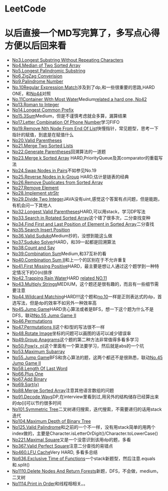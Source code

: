 # LeetCode
# 以后直接一个MD写完算了，多写点心得方便以后回来看
* [No3.Longest Substring Without Repeating Characters](https://github.com/ooorouge/LeetCode/tree/master/No.3%20Substring)
* [No4.Median of Two Sorted Array](https://github.com/ooorouge/LeetCode/tree/master/No.4%20Median%20of%20Two%20Sorted%20Arrays)
* [No5.Longest Palindromic Substring](https://github.com/ooorouge/LeetCode/tree/master/No.5%20Longest%20Palindromic%20Substring)
* [No6.ZigZag Converision](https://github.com/ooorouge/LeetCode/tree/master/No.6%20ZigZag%20Conversion)
* [No9.Palindrome Number](https://github.com/ooorouge/LeetCode/blob/master/No%209%20Palindrome%20Number.md)
* [No.10Regular Expression Match](https://github.com/ooorouge/LeetCode/blob/master/No.10%20Regular%20Expression%20Match.md)涉及到了dp,和一些很重要的思路,HARD ONE，和[No44](https://github.com/ooorouge/LeetCode/blob/master/No.44%20Wildcard%20Matching.md)对照
* [No.11Container With Most Water](https://github.com/ooorouge/LeetCode/blob/master/No.11%20Container%20With%20Most%20Water.md)Medium[related a hard one, No42](https://github.com/ooorouge/LeetCode/blob/master/No.42%20Trapping%20Rain%20Water.md)
* [No13.Roman to Integer](https://github.com/ooorouge/LeetCode/blob/master/No%2013%20Roman%20to%20Integer.md)
* [No14.Longest Common Prefix](https://github.com/ooorouge/LeetCode/blob/master/No%2014%20Longest%20Common%20Prefix.md)
* [No15.3Sum](https://github.com/ooorouge/LeetCode/blob/master/No.15%203Sum.md)Medium，但是不谨慎考虑就会多算，漏算结果
* [No17.Letter Combination Of Phone Number](https://github.com/ooorouge/LeetCode/blob/master/No.17%20Letter%20Combination%20Of%20A%20Phone%20Number.md)学习FIFO
* [No19.Remove Nth Node From End Of List](https://github.com/ooorouge/LeetCode/blob/master/No.19%20Remove%20Nth%20Node%20From%20End%20Of%20List.md)快慢指针，常见题型，思考一下指针的赋值，到底是在赋值什么
* [No20.Valid Parentheses](https://github.com/ooorouge/LeetCode/blob/master/No%2020%20Valid%20Parentheses.md)
* [No21.Merge Two Sorted Lists](https://github.com/ooorouge/LeetCode/blob/master/No%2021%20Merge%20Two%20Sorted%20Lists.md)
* [No22.Generate Parentheses](https://github.com/ooorouge/LeetCode/blob/master/No.22%20Generate%20Parentheses.md)回溯算法的一道题
* [No23.Merge k Sorted Array](https://github.com/ooorouge/LeetCode/blob/master/No.23%20Merge%20k%20Sorted%20Lists.md) HARD,PriorityQueue及其comparator的重载写法
* [No24.Swap Nodes in Pairs](https://github.com/ooorouge/LeetCode/blob/master/No.24%20Swap%20Nodes%20in%20Pairs.md)不如参见No.19
* [No25.Reverse Nodes in k-Group](https://github.com/ooorouge/LeetCode/blob/master/No.25%20Reverse%20Nodes%20in%20K-Group.md) HARD,估计是链表的经典
* [No26.Remove Duplicates from Sorted Array](https://github.com/ooorouge/LeetCode/blob/master/No%2026%20Remove%20Duplicates%20from%20Sorted%20Array.md)
* [No27.Remove Element](https://github.com/ooorouge/LeetCode/blob/master/No%2027%20Remove%20Element.md)
* [No28.Implement strStr](https://github.com/ooorouge/LeetCode/blob/master/No%2028%20Implement%20strStr.md)
* [No29.Divide Two Integer](https://github.com/ooorouge/LeetCode/blob/master/No.29%20Divide%20Two%20Integer.md)JAVA没有uint,感觉这个答案有点问题，但是能跑，有机会问一下其他人
* [No32.Longest Valid Parentheses](https://github.com/ooorouge/LeetCode/blob/master/No.32%20Longest%20Valid%20Parentheses.md)HARD,可以用stack，学习DP写法
* [No33.Search in Rotated Sorted Array](https://github.com/ooorouge/LeetCode/blob/master/No.33%20Search%20in%20Rotated%20Sorted%20Array.md)这个错了很多次，二分查找变种
* [No34.Find First and Last Position of Element in Sorted Array](https://github.com/ooorouge/LeetCode/blob/master/No.34%20Find%20First%20and%20Last%20Position%20of%20Element%20in%20Sorted%20Array.md)二分查找
* [No35.Search Insert Position](https://github.com/ooorouge/LeetCode/blob/master/No%2035%20Search%20Insert%20Position.md)
* [No36.Valid Suduko](https://github.com/ooorouge/LeetCode/blob/master/No.36%20Valid%20Sudoku.md)Medium抄的，没想到能这么做
* [No37.Suduko Solver](https://github.com/ooorouge/LeetCode/blob/master/No.37%20Sudoku%20Solver.md)HARD，和39一起都是回溯算法
* [No38.Count and Say](https://github.com/ooorouge/LeetCode/blob/master/No.38%20Count%20and%20Say.md)
* [No39.Combination Sum](https://github.com/ooorouge/LeetCode/blob/master/No.39%20Combination%20Sum.md)Medium,和37互补的看
* [No40.Combination Sum II](https://github.com/ooorouge/LeetCode/blob/master/No.40%20Combination%20Sum%20II.md)和上一个的区别在于不允许重复
* [No41.First Missing Positive](https://github.com/ooorouge/LeetCode/blob/master/No.41%20First%20Missing%20Positive.md)HARD，最主要是想让人通过这个题学到一种特定情况下的O(n)排序
* [No42.Trapping Rain Water](https://github.com/ooorouge/LeetCode/blob/master/No.42%20Trapping%20Rain%20Water.md)HARD [related NO.11](https://github.com/ooorouge/LeetCode/blob/master/No.11%20Container%20With%20Most%20Water.md)
* [No43.Multiply Strings](https://github.com/ooorouge/LeetCode/blob/master/No.43%20Multiply%20Strings.md)MEDIUM，这个题还是很有趣的，而且有一些细节需要注意
* [No44.Wildcard Matching](https://github.com/ooorouge/LeetCode/blob/master/No.44%20Wildcard%20Matching.md)HARD!!!这个题和[no.10](https://github.com/ooorouge/LeetCode/blob/master/No.10%20Regular%20Expression%20Match.md)一样是正则表达式的dp，首选写法，但是dp的效率不如另外一种效率高
* [No45.Jump Game](https://github.com/ooorouge/LeetCode/blob/master/No.45%20Jump%20Game%20II.md)HARD贪心算法或者是BFS，想一下这个题为什么不是DFS，联动[No.55 Jump Game II](https://github.com/ooorouge/LeetCode/blob/master/No.55%20Jump%20Game.md)
* [No46.Permutations](https://github.com/ooorouge/LeetCode/blob/master/No.46%20Permutations.md)
* [No47.Permutations II](https://github.com/ooorouge/LeetCode/blob/master/No.47%20Permutation%20ii.md)这个和I型的写法很不一样
* [No48.Rotate Image](https://github.com/ooorouge/LeetCode/blob/master/No.48%20Rotate%20Image.md)坐标的问题可以画图的话可以减少错误率
* [No49.Group Anagrams](https://github.com/ooorouge/LeetCode/blob/master/No.49%20Group%20Anagrams.md)这个题的第二种方法非常值得多看多学习
* [No50.Pow(x, n)](https://github.com/ooorouge/LeetCode/blob/master/No.50%20Pow(x%2Cn).md)这个里面有一个算法要学习，然后就是abs的一个坑
* [No53.Maximum Subarray](https://github.com/ooorouge/LeetCode/blob/master/No.53%20Maximum%20Subarray.md)
* [No55.Jump Game](https://github.com/ooorouge/LeetCode/blob/master/No.55%20Jump%20Game.md)BFS和贪心算法的题，这两个都还不是很熟悉，联动[No.45 Jump Game II](https://github.com/ooorouge/LeetCode/blob/master/No.45%20Jump%20Game%20II.md)
* [No58.Length Of Last Word](https://github.com/ooorouge/LeetCode/blob/master/No.58%20Length%20of%20Last%20Word.md)
* [No66.Plus One](https://github.com/ooorouge/LeetCode/blob/master/No.66%20Plus%20One.md)
* [No67.Add Binary](https://github.com/ooorouge/LeetCode/blob/master/No.67%20Add%20Binary.md)
* [No69.Sqrt(x)](https://github.com/ooorouge/LeetCode/blob/master/No.69%20Sqrt(x).md)
* [No88.Merge Sorted Array](https://github.com/ooorouge/LeetCode/blob/master/No.88%20Merge%20Sorted%20Array.md)注意其他语言数组的问题
* [No91.Decode Ways](https://github.com/ooorouge/LeetCode/blob/master/No.91%20Decode%20Ways.md)DP,在interview里看到过,用另外的结构储存已经算出来的dp[i]可以节约很多时间
* [No101.Symmetric Tree](https://github.com/ooorouge/LeetCode/blob/master/No.101%20Symmetric%20Tree.md)二叉树递归搜索，迭代搜索，不需要递归的话用stack迭代
* [No104.Maximum Depth of Binary Tree](https://github.com/ooorouge/LeetCode/blob/master/No.104%20Maximum%20Depth%20of%20Binary%20Tree.md)
* [No125.Valid Palindrome](https://github.com/ooorouge/LeetCode/blob/master/No.125%20Valid%20Palindrome.md)和之前的一个不一样，没有用stack简单的用两个index做的，主要是Character.isLetterOrDigit()/Character.toLowerCase()
* [No221.Maximal Square](https://github.com/ooorouge/LeetCode/blob/master/No.221%20Maximal%20Square.md)又是一个没意识到该用dp的题，多看
* [No367.Valid Perfect Square](https://github.com/ooorouge/LeetCode/blob/master/No.367%20Valid%20Perfect%20Square.md)注意二分查找的易错点
* [No460.LFU Cache](https://github.com/ooorouge/LeetCode/blob/master/No.460%20LFU%20Cache.md)Very HARD, 多看多总结
* [No636.Exclusive Time of Functions](https://github.com/ooorouge/LeetCode/blob/master/No.636%20Exclusive%20Time%20of%20Functions.md)一个stack新题型，然后注意.equals和.split()
* [No1110.Delete Nodes And Return Forests](https://github.com/ooorouge/LeetCode/blob/master/No.1110%20Delete%20Nodes%20And%20Return%20Forests.md)新题，DFS，不会做，medium，二叉树
* [No1114.Print in Order](https://github.com/ooorouge/LeetCode/blob/master/No.1114%20Print%20in%20Order.md)和线程相相关。。
